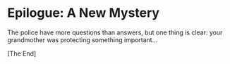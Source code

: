 # Epilogue: A New Mystery

The police have more questions than answers, but one thing is clear: your grandmother was protecting something important...

[The End]